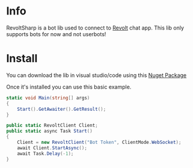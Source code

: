 # Info
RevoltSharp is a bot lib used to connect to [Revolt](https://revolt.chat/) chat app.
This lib only supports bots for now and not userbots!

# Install
You can download the lib in visual studio/code using this [Nuget Package](https://www.nuget.org/packages/RevoltSharp)

Once it's installed you can use this basic example.
```cs
static void Main(string[] args)
{
    Start().GetAwaiter().GetResult();
}

public static RevoltClient Client;
public static async Task Start()
{
    Client = new RevoltClient("Bot Token", ClientMode.WebSocket);
    await Client.StartAsync();
    await Task.Delay(-1);
}
```
